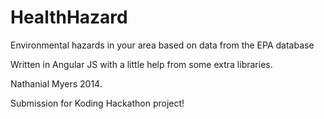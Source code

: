 HealthHazard
============

Environmental hazards in your area based on data from the EPA database

Written in Angular JS with a little help from some extra libraries.

Nathanial Myers 2014.

Submission for Koding Hackathon project!
